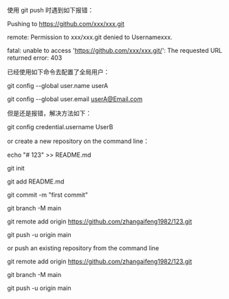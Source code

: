 使用 git push 时遇到如下报错：

Pushing to https://github.com/xxx/xxx.git

remote: Permission to xxx/xxx.git denied to Usernamexxx.

fatal: unable to access 'https://github.com/xxx/xxx.git/': The requested URL returned error: 403

已经使用如下命令去配置了全局用户：

git config --global user.name userA

git config --global user.email userA@Email.com



但是还是报错，解决方法如下：


git config credential.username UserB

or create a new repository on the command line：

echo "# 123" >> README.md

git init

git add README.md

git commit -m "first commit"

git branch -M main

git remote add origin https://github.com/zhangaifeng1982/123.git

git push -u origin main


or push an existing repository from the command line

git remote add origin https://github.com/zhangaifeng1982/123.git

git branch -M main

git push -u origin main



